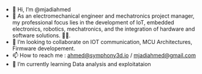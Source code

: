 - 👋 Hi, I’m @mjadiahmed
- 👀 As an electromechanical engineer and mechatronics project manager, my professional focus lies in the development of IoT, embedded electronics, robotics, mechatronics, and the integration of hardware and software solutions. 🤖🤖.
- 💞️ I’m looking to collaborate on IOT communication, MCU Architectures, Firmware developement.
- 📫 How to reach me : ahmed@symphony3d.io  / mjadiahmed@gmail.com
- 🌱 I’m currently learning Data analysis and exploitataion 

<!---
mjadiahmed/mjadiahmed is a ✨ special ✨ repository because its `README.md` (this file) appears on your GitHub profile.
You can click the Preview link to take a look at your changes.
--->

